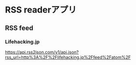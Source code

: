 # RSS readerアプリ
## RSS feed
### Lifehacking.jp
https://api.rss2json.com/v1/api.json?rss_url=http%3A%2F%2Flifehacking.jp%2Ffeed%2Fatom%2F